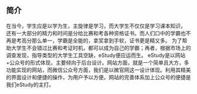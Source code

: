 ﻿## 简介
在当今，学生应是以学为生，主旋律是学习，而大学生不仅仅是学习课本知识，
还有一大部分的精力和时间是分给比赛和考各种资格证书。而人们口中的学霸也不再是考高分那么单一，学霸是全能的，拿奖拿到手软，证书更是精又多。
为了帮助大学生不会错过比赛和考证时机，都可以成为自己的学霸；再者，根据市场上的调查发现，指导类型的大学生工具空缺，eStudy便应运而生。
eStudy是以网站+公众号的形式体现，主要倾向于后台设计。网站方面，就是一个简单且大方，多功能实现的网站，而微信公众号方面，我们是以微官网这一设计体现。利用其精美的界面设计和便捷的操作，为用户予以方便。网站的完善体系加上公众号的便捷是我们eStudy的主打。
